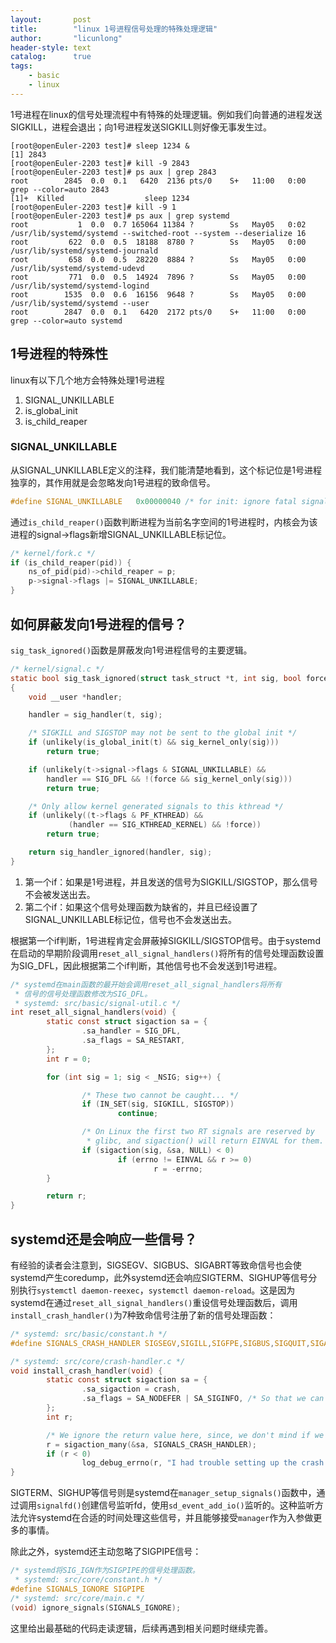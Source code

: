 ```yaml
---
layout:       post
title:        "linux 1号进程信号处理的特殊处理逻辑"
author:       "licunlong"
header-style: text
catalog:      true
tags:
    - basic
    - linux
---
```


1号进程在linux的信号处理流程中有特殊的处理逻辑。例如我们向普通的进程发送SIGKILL，进程会退出；向1号进程发送SIGKILL则好像无事发生过。

```
[root@openEuler-2203 test]# sleep 1234 &
[1] 2843
[root@openEuler-2203 test]# kill -9 2843
[root@openEuler-2203 test]# ps aux | grep 2843
root        2845  0.0  0.1   6420  2136 pts/0    S+   11:00   0:00 grep --color=auto 2843
[1]+  Killed                  sleep 1234
[root@openEuler-2203 test]# kill -9 1
[root@openEuler-2203 test]# ps aux | grep systemd
root           1  0.0  0.7 165064 11384 ?        Ss   May05   0:02 /usr/lib/systemd/systemd --switched-root --system --deserialize 16
root         622  0.0  0.5  18188  8780 ?        Ss   May05   0:00 /usr/lib/systemd/systemd-journald
root         658  0.0  0.5  28220  8884 ?        Ss   May05   0:00 /usr/lib/systemd/systemd-udevd
root         771  0.0  0.5  14924  7896 ?        Ss   May05   0:00 /usr/lib/systemd/systemd-logind
root        1535  0.0  0.6  16156  9648 ?        Ss   May05   0:00 /usr/lib/systemd/systemd --user
root        2847  0.0  0.1   6420  2172 pts/0    S+   11:00   0:00 grep --color=auto systemd
```

## 1号进程的特殊性

linux有以下几个地方会特殊处理1号进程

1. SIGNAL_UNKILLABLE
2. is_global_init
3. is_child_reaper

### SIGNAL_UNKILLABLE

从SIGNAL_UNKILLABLE定义的注释，我们能清楚地看到，这个标记位是1号进程独享的，其作用就是会忽略发向1号进程的致命信号。

```c
#define SIGNAL_UNKILLABLE	0x00000040 /* for init: ignore fatal signals */
```

通过`is_child_reaper()`函数判断进程为当前名字空间的1号进程时，内核会为该进程的signal->flags新增SIGNAL_UNKILLABLE标记位。

```c
/* kernel/fork.c */
if (is_child_reaper(pid)) {
    ns_of_pid(pid)->child_reaper = p;
    p->signal->flags |= SIGNAL_UNKILLABLE;
}
```

## 如何屏蔽发向1号进程的信号？

`sig_task_ignored()`函数是屏蔽发向1号进程信号的主要逻辑。

```c
/* kernel/signal.c */
static bool sig_task_ignored(struct task_struct *t, int sig, bool force)
{
	void __user *handler;

	handler = sig_handler(t, sig);

	/* SIGKILL and SIGSTOP may not be sent to the global init */
	if (unlikely(is_global_init(t) && sig_kernel_only(sig)))
		return true;

	if (unlikely(t->signal->flags & SIGNAL_UNKILLABLE) &&
	    handler == SIG_DFL && !(force && sig_kernel_only(sig)))
		return true;

	/* Only allow kernel generated signals to this kthread */
	if (unlikely((t->flags & PF_KTHREAD) &&
		     (handler == SIG_KTHREAD_KERNEL) && !force))
		return true;

	return sig_handler_ignored(handler, sig);
}
```

1. 第一个if：如果是1号进程，并且发送的信号为SIGKILL/SIGSTOP，那么信号不会被发送出去。
2. 第二个if：如果这个信号处理函数为缺省的，并且已经设置了SIGNAL_UNKILLABLE标记位，信号也不会发送出去。

根据第一个if判断，1号进程肯定会屏蔽掉SIGKILL/SIGSTOP信号。由于systemd在启动的早期阶段调用`reset_all_signal_handlers()`将所有的信号处理函数设置为SIG_DFL，因此根据第二个if判断，其他信号也不会发送到1号进程。

```c
/* systemd在main函数的最开始会调用reset_all_signal_handlers将所有
 * 信号的信号处理函数修改为SIG_DFL。
 * systemd: src/basic/signal-util.c */
int reset_all_signal_handlers(void) {
        static const struct sigaction sa = {
                .sa_handler = SIG_DFL,
                .sa_flags = SA_RESTART,
        };
        int r = 0;

        for (int sig = 1; sig < _NSIG; sig++) {

                /* These two cannot be caught... */
                if (IN_SET(sig, SIGKILL, SIGSTOP))
                        continue;

                /* On Linux the first two RT signals are reserved by
                 * glibc, and sigaction() will return EINVAL for them. */
                if (sigaction(sig, &sa, NULL) < 0)
                        if (errno != EINVAL && r >= 0)
                                r = -errno;
        }

        return r;
}
```

## systemd还是会响应一些信号？

有经验的读者会注意到，SIGSEGV、SIGBUS、SIGABRT等致命信号也会使systemd产生coredump，此外systemd还会响应SIGTERM、SIGHUP等信号分别执行`systemctl daemon-reexec`，`systemctl daemon-reload`。这是因为systemd在通过`reset_all_signal_handlers()`重设信号处理函数后，调用`install_crash_handler()`为7种致命信号注册了新的信号处理函数：

```c
/* systemd: src/basic/constant.h */
#define SIGNALS_CRASH_HANDLER SIGSEGV,SIGILL,SIGFPE,SIGBUS,SIGQUIT,SIGABRT

/* systemd: src/core/crash-handler.c */
void install_crash_handler(void) {
        static const struct sigaction sa = {
                .sa_sigaction = crash,
                .sa_flags = SA_NODEFER | SA_SIGINFO, /* So that we can raise the signal again from the signal handler */
        };
        int r;

        /* We ignore the return value here, since, we don't mind if we cannot set up a crash handler */
        r = sigaction_many(&sa, SIGNALS_CRASH_HANDLER);
        if (r < 0)
                log_debug_errno(r, "I had trouble setting up the crash handler, ignoring: %m");
}
```

SIGTERM、SIGHUP等信号则是systemd在`manager_setup_signals()`函数中，通过调用`signalfd()`创建信号监听fd，使用`sd_event_add_io()`监听的。这种监听方法允许systemd在合适的时间处理这些信号，并且能够接受`manager`作为入参做更多的事情。

除此之外，systemd还主动忽略了SIGPIPE信号：

```c
/* systemd将SIG_IGN作为SIGPIPE的信号处理函数。
 * systemd: src/core/constant.h */
#define SIGNALS_IGNORE SIGPIPE
/* systemd: src/core/main.c */
(void) ignore_signals(SIGNALS_IGNORE);
```

这里给出最基础的代码走读逻辑，后续再遇到相关问题时继续完善。
